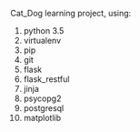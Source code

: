 Cat_Dog learning project, using:
1. python 3.5
2. virtualenv
3. pip
4. git
5. flask
6. flask_restful
7. jinja
8. psycopg2
9. postgresql
10. matplotlib